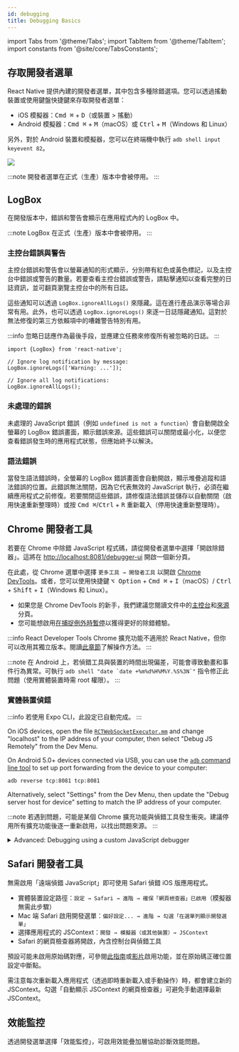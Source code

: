 ```yaml
---
id: debugging
title: Debugging Basics
---
```


import Tabs from '@theme/Tabs'; import TabItem from '@theme/TabItem'; import constants from '@site/core/TabsConstants';

## 存取開發者選單

React Native 提供內建的開發者選單，其中包含多種除錯選項。您可以透過搖動裝置或使用鍵盤快捷鍵來存取開發者選單：

- iOS 模擬器：<kbd>Cmd ⌘</kbd> + <kbd>D</kbd>（或裝置 > 搖動）
- Android 模擬器：<kbd>Cmd ⌘</kbd> + <kbd>M</kbd>（macOS）或 <kbd>Ctrl</kbd> + <kbd>M</kbd>（Windows 和 Linux）

另外，對於 Android 裝置和模擬器，您可以在終端機中執行 `adb shell input keyevent 82`。

![](/docs/assets/DevMenu.png)

:::note
開發者選單在正式（生產）版本中會被停用。
:::

## LogBox

在開發版本中，錯誤和警告會顯示在應用程式內的 LogBox 中。

:::note
LogBox 在正式（生產）版本中會被停用。
:::

### 主控台錯誤與警告

主控台錯誤和警告會以螢幕通知的形式顯示，分別帶有紅色或黃色標記，以及主控台中錯誤或警告的數量。若要查看主控台錯誤或警告，請點擊通知以查看完整的日誌資訊，並可翻頁瀏覽主控台中的所有日誌。

這些通知可以透過 `LogBox.ignoreAllLogs()` 來隱藏。這在進行產品演示等場合非常有用。此外，也可以透過 `LogBox.ignoreLogs()` 來逐一日誌隱藏通知。這對於無法修復的第三方依賴項中的嘈雜警告特別有用。

:::info
忽略日誌應作為最後手段，並應建立任務來修復所有被忽略的日誌。
:::

```tsx
import {LogBox} from 'react-native';

// Ignore log notification by message:
LogBox.ignoreLogs(['Warning: ...']);

// Ignore all log notifications:
LogBox.ignoreAllLogs();
```

### 未處理的錯誤

未處理的 JavaScript 錯誤（例如 `undefined is not a function`）會自動開啟全螢幕的 LogBox 錯誤畫面，顯示錯誤來源。這些錯誤可以關閉或最小化，以便您查看錯誤發生時的應用程式狀態，但應始終予以解決。

### 語法錯誤

當發生語法錯誤時，全螢幕的 LogBox 錯誤畫面會自動開啟，顯示堆疊追蹤和語法錯誤的位置。此錯誤無法關閉，因為它代表無效的 JavaScript 執行，必須在繼續應用程式之前修復。若要關閉這些錯誤，請修復語法錯誤並儲存以自動關閉（啟用快速重新整理時）或按 <kbd>Cmd ⌘</kbd>/<kbd>Ctrl</kbd> + <kbd>R</kbd> 重新載入（停用快速重新整理時）。

## Chrome 開發者工具

若要在 Chrome 中除錯 JavaScript 程式碼，請從開發者選單中選擇「開啟除錯器」。這將在 [http://localhost:8081/debugger-ui](http://localhost:8081/debugger-ui) 開啟一個新分頁。

在此處，從 Chrome 選單中選擇 `更多工具 → 開發者工具` 以開啟 [Chrome DevTools](https://developer.chrome.com/devtools)。或者，您可以使用快捷鍵 <kbd>⌥ Option</kbd> + <kbd>Cmd ⌘</kbd> + <kbd>I</kbd>（macOS）/ <kbd>Ctrl</kbd> + <kbd>Shift</kbd> + <kbd>I</kbd>（Windows 和 Linux）。

- 如果您是 Chrome DevTools 的新手，我們建議您閱讀文件中的[主控台](https://developer.chrome.com/docs/devtools/#console)和[來源](https://developer.chrome.com/docs/devtools/#sources)分頁。
- 您可能想啟用[在捕捉例外時暫停](https://developer.chrome.com/docs/devtools/javascript/breakpoints/#exceptions)以獲得更好的除錯體驗。

:::info
React Developer Tools Chrome 擴充功能不適用於 React Native，但你可以改用其獨立版本。閱讀[此章節](react-devtools)了解操作方法。
:::

:::note
在 Android 上，若偵錯工具與裝置的時間出現偏差，可能會導致動畫和事件行為異常。可執行 ``adb shell "date `date +%m%d%H%M%Y.%S%3N`"`` 指令修正此問題（使用實體裝置時需 root 權限）。
:::

### 實體裝置偵錯

:::info
若使用 Expo CLI，此設定已自動完成。
:::

<Tabs groupId="platform" defaultValue={constants.defaultPlatform} values={constants.platforms} className="pill-tabs">
<TabItem value="ios">

On iOS devices, open the file [`RCTWebSocketExecutor.mm`](https://github.com/facebook/react-native/blob/master/packages/react-native/React/CoreModules/RCTWebSocketExecutor.mm) and change "localhost" to the IP address of your computer, then select "Debug JS Remotely" from the Dev Menu.

</TabItem>
<TabItem value="android">

On Android 5.0+ devices connected via USB, you can use the [`adb` command line tool](http://developer.android.com/tools/help/adb.html) to set up port forwarding from the device to your computer:

```sh
adb reverse tcp:8081 tcp:8081
```

Alternatively, select "Settings" from the Dev Menu, then update the "Debug server host for device" setting to match the IP address of your computer.

</TabItem>
</Tabs>

:::note
若遇到問題，可能是某個 Chrome 擴充功能與偵錯工具發生衝突。建議停用所有擴充功能後逐一重新啟用，以找出問題來源。
:::

<details>
<summary>Advanced: Debugging using a custom JavaScript debugger</summary>

To use a custom JavaScript debugger in place of Chrome Developer Tools, set the `REACT_DEBUGGER` environment variable to a command that will start your custom debugger. You can then select "Open Debugger" from the Dev Menu to start debugging.

The debugger will receive a list of all project roots, separated by a space. For example, if you set `REACT_DEBUGGER="node /path/to/launchDebugger.js --port 2345 --type ReactNative"`, then the command `node /path/to/launchDebugger.js --port 2345 --type ReactNative /path/to/reactNative/app` will be used to start your debugger.

:::note
Custom debugger commands executed this way should be short-lived processes, and they shouldn't produce more than 200 kilobytes of output.
:::

</details>

## Safari 開發者工具

無需啟用「遠端偵錯 JavaScript」即可使用 Safari 偵錯 iOS 版應用程式。

- 實體裝置設定路徑：`設定 → Safari → 進階 → 確保「網頁檢查器」已啟用`（模擬器無需此步驟）
- Mac 端 Safari 啟用開發選單：`偏好設定... → 進階 → 勾選「在選單列顯示開發選單」`
- 選擇應用程式的 JSContext：`開發 → 模擬器（或其他裝置）→ JSContext`
- Safari 的網頁檢查器將開啟，內含控制台與偵錯工具

預設可能未啟用原始碼對應，可參閱[此指南](http://blog.nparashuram.com/2019/10/debugging-react-native-ios-apps-with.html)或[影片](https://www.youtube.com/watch?v=GrGqIIz51k4)啟用功能，並在原始碼正確位置設定中斷點。

需注意每次重新載入應用程式（透過即時重新載入或手動操作）時，都會建立新的 JSContext。勾選「自動顯示 JSContext 的網頁檢查器」可避免手動選擇最新 JSContext。

## 效能監控

透過開發選單選擇「效能監控」，可啟用效能疊加層協助診斷效能問題。
